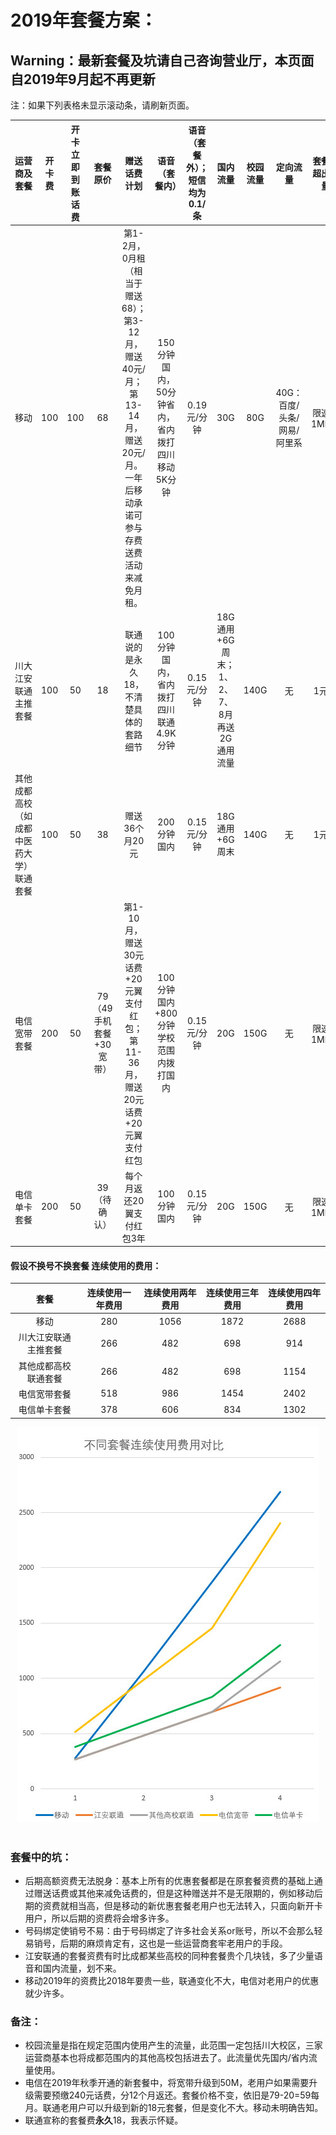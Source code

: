 # 2019年套餐方案：

## Warning：最新套餐及坑请自己咨询营业厅，本页面自2019年9月起不再更新

注：如果下列表格未显示滚动条，请刷新页面。

|运营商及套餐|开卡费|开卡立即到账话费|套餐原价|赠送话费计划|语音（套餐内）|语音（套餐外）；短信均为0.1/条|国内流量|校园流量|定向流量|套餐外超出流量|宽带/WLAN|其他活动|注销/换套餐难度|
|:-:|:-:|:-:|:-:|:-:|:-:|:-:|:-:|:-:|:-:|:-:|:-:|:-:|:-:|
|移动|100|100|68|第1-2月，0月租（相当于赠送68）；<br>第3-12月，赠送40元/月；<br>第13-14月，赠送20元/月。<br>一年后移动承诺可参与存费送费活动来减免月租。|150分钟国内，50分钟省内，省内拨打四川移动5K分钟|0.19元/分钟|30G|80G|40G：百度/头条/网易/阿里系|限速为1Mbps|30M移动宽带，仅新校园网环境可用+CMCC|腾讯/爱奇艺/优酷 6个月会员、滴滴打车60元代金券中四选二|大|
|川大江安联通主推套餐|100|50|18|联通说的是永久18，不清楚具体的套路细节|100分钟国内，省内拨打四川联通4.9K分钟|0.15元/分钟|18G通用+6G周末；<br>1、2、7、8月再送2G通用流量|140G|无|1元/G|无|视频会员权益（以代理为准）|较小|
|其他成都高校（如成都中医药大学）联通套餐|100|50|38|赠送36个月20元|200分钟国内|0.15元/分钟|18G通用+6G周末|140G|无|1元/G|无|无|较小|
|电信宽带套餐|200|50|79（49手机套餐+30宽带）|第1-10月，赠送30元话费+20元翼支付红包；<br>第11-36月，赠送20元话费+20元翼支付红包|100分钟国内+800分钟学校范围内拨打国内|0.15元/分钟|20G|150G|无|限速为1Mbps|~~30M电信宽带~~ 50M电信宽带，新校园网以及所有寝室均可用|视频会员权益、路由器等（以代理为准）|小|
|电信单卡套餐|200|50|39（待确认）|每个月返还20翼支付红包3年|100分钟国内|0.15元/分钟|20G|150G|无|限速为1Mbps|无|无|小|


#### 假设不换号不换套餐 连续使用的费用：
|套餐|连续使用一年费用|连续使用两年费用|连续使用三年费用|连续使用四年费用|
|:-:|:-:|:-:|:-:|:-:|
|移动|280|1056|1872|2688|
|川大江安联通主推套餐|266|482|698|914|
|其他成都高校联通套餐|266|482|698|1154|
|电信宽带套餐|518|986|1454|2402|
|电信单卡套餐|378|606|834|1302|

<div align="center">
<img src="/assets/不同套餐连续使用费用对比.jpg"/>
</div>
<br>

### 套餐中的坑：
- 后期高额资费无法脱身：基本上所有的优惠套餐都是在原套餐资费的基础上通过赠送话费或其他来减免话费的，但是这种赠送并不是无限期的，例如移动后期的资费就相当高，但是移动的新优惠套餐老用户也无法转入，只面向新开卡用户，所以后期的资费将会增多许多。
- 号码绑定使销号不易：由于号码绑定了许多社会关系or账号，所以不会那么轻易销号，后期的麻烦肯定有，这也是一些运营商套牢老用户的手段。
- 江安联通的套餐资费有时比成都某些高校的同种套餐贵个几块钱，多了少量语音和国内流量，划不来。
- 移动2019年的资费比2018年要贵一些，联通变化不大，电信对老用户的优惠就少许多。

### 备注：
- 校园流量是指在规定范围内使用产生的流量，此范围一定包括川大校区，三家运营商基本也将成都范围内的其他高校包括进去了。此流量优先国内/省内流量使用。
- 电信在2019年秋季开通的新套餐中，将宽带升级到50M，老用户如果需要升级需要预缴240元话费，分12个月返还。套餐价格不变，依旧是79-20=59每月。联通老用户可以升级到新的18元套餐，但是变化不大。移动未明确告知。
- 联通宣称的套餐费**永久**18，我表示怀疑。
